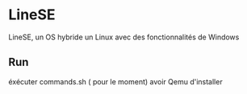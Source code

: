 # LineSE
LineSE, un OS hybride un Linux avec des fonctionnalités de Windows

## Run
éxécuter commands.sh ( pour le moment)
avoir Qemu d'installer 
